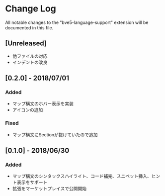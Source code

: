 # Change Log
All notable changes to the "bve5-language-support" extension will be documented in this file.

## [Unreleased]
- 他ファイルの対応
- インデントの改良

## [0.2.0] - 2018/07/01
### Added
- マップ構文のホバー表示を実装
- アイコンの追加
### Fixed
- マップ構文にSectionが抜けていたので追加

## [0.1.0] - 2018/06/30
### Added
- マップ構文のシンタックスハイライト、コード補完、スニペット挿入、ヒント表示をサポート
- 拡張をマーケットプレイスで公開開始